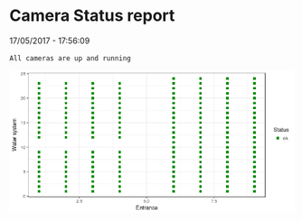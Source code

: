 Camera Status report
================
17/05/2017 - 17:56:09

    All cameras are up and running

![](camreport_files/figure-markdown_github/unnamed-chunk-2-1.png)
